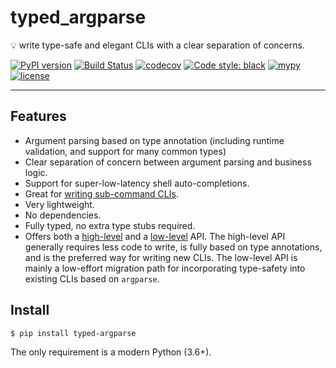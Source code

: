 # typed_argparse

💡 write type-safe and elegant CLIs with a clear separation of concerns.

[![PyPI version](https://badge.fury.io/py/typed-argparse.svg)](https://badge.fury.io/py/typed_argparse)
[![Build Status](https://github.com/typed-argparse/typed-argparse/workflows/ci/badge.svg)](https://github.com/typed-argparse/typed-argparse/actions?query=workflow%3Aci)
[![codecov](https://codecov.io/gh/typed-argparse/typed-argparse/branch/master/graph/badge.svg?token=6I98R2661Z)](https://codecov.io/gh/typed-argparse/typed-argparse)
[![Code style: black](https://img.shields.io/badge/code%20style-black-000000.svg)](https://github.com/psf/black)
[![mypy](https://img.shields.io/badge/mypy-strict-blue)](http://mypy-lang.org/)
[![license](https://img.shields.io/github/license/mashape/apistatus.svg)](LICENSE)

---

## Features

- Argument parsing based on type annotation (including runtime validation, and support for many common types)
- Clear separation of concern between argument parsing and business logic.
- Support for super-low-latency shell auto-completions.
- Great for [writing sub-command CLIs](high_level_api/#sub-commands).
- Very lightweight.
- No dependencies.
- Fully typed, no extra type stubs required.
- Offers both a [high-level](high_level_api.md) and a [low-level](low_level_api.md) API.
  The high-level API generally requires less code to write, is fully based on type annotations, and is the preferred way for writing new CLIs.
  The low-level API is mainly a low-effort migration path for incorporating type-safety into existing CLIs based on `argparse`.


## Install

```console
$ pip install typed-argparse
```

The only requirement is a modern Python (3.6+).
